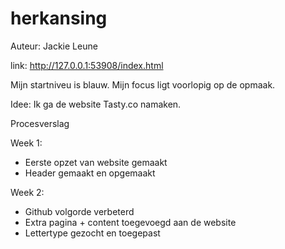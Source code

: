 # herkansing

Auteur: Jackie Leune

link: http://127.0.0.1:53908/index.html

Mijn startniveu is blauw.
Mijn focus ligt voorlopig op de opmaak.


Idee:
Ik ga de website Tasty.co namaken. 


Procesverslag

Week 1:
- Eerste opzet van website gemaakt
- Header gemaakt en opgemaakt 

Week 2:
- Github volgorde verbeterd
- Extra pagina + content toegevoegd aan de website
- Lettertype gezocht en toegepast
